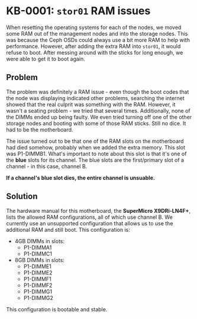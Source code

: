 # KB-0001: `stor01` RAM issues

When resetting the operating systems for each of the nodes, we moved some RAM
out of the management nodes and into the storage nodes. This was because the
Ceph OSDs could always use a bit more RAM to help with performance. However,
after adding the extra RAM into `stor01`, it would refuse to boot. After
messing around with the sticks for long enough, we were able to get it to boot
again.

## Problem

The problem was definitely a RAM issue - even though the boot codes that the
node was displaying indicated other problems, searching the internet showed
that the real culprit was something with the RAM. However, it wasn't a seating
problem - we tried that several times. Additionally, none of the DIMMs ended up
being faulty. We even tried turning off one of the other storage nodes and
booting with some of those RAM sticks. Still no dice. It had to be the
motherboard.

The issue turned out to be that one of the RAM slots on the motherboard had
died somehow, probably when we added the extra memory. This slot was P1-DIMMB1.
What's important to note about this slot is that it's one of the **blue** slots
for its channel. The blue slots are the first/primary slot of a channel - in
this case, channel B.

**If a channel's blue slot dies, the entire channel is unsuable.**

## Solution

The hardware manual for this motherboard, the **SuperMicro X9DRi-LN4F+**, lists
the allowed RAM configurations, all of which use channel B. We currently use an
unsupported configuration that allows us to use the additional RAM and still
boot. This configuration is:

- 4GB DIMMs in slots:
  - P1-DIMMA1
  - P1-DIMMC1
- 8GB DIMMs in slots:
  - P1-DIMME1
  - P1-DIMME2
  - P1-DIMMF1
  - P1-DIMMF2
  - P1-DIMMG1
  - P1-DIMMG2

This configuration is bootable and stable.